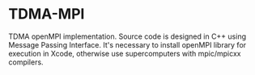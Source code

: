# TDMA-MPI
TDMA openMPI implementation. Source code is designed in C++ using Message Passing Interface. 
It's necessary to install openMPI library for execution in Xcode, otherwise use supercomputers with mpic/mpicxx compilers.
